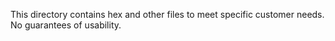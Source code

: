 This directory contains hex and other files to meet specific customer needs. No guarantees of usability.
